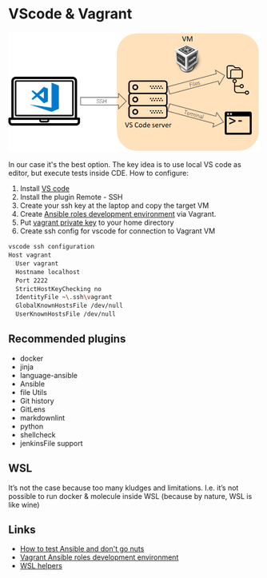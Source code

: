 # VScode & Vagrant

![VS code](assets/vscode_remote.png)

In our case it's the best option.  The key idea is to use local VS code as editor, but execute tests inside CDE. How to configure:

1. Install [VS code](https://code.visualstudio.com/)
2. Install the plugin Remote - SSH
3. Create your ssh key at the laptop and copy the target VM
4. Create [Ansible roles development environment](https://github.com/ultral/ansible_devenv) via Vagrant.
5. Put [vagrant private key](https://github.com/hashicorp/vagrant/blob/master/keys/vagrant) to your home directory
6. Create ssh config for vscode for connection to Vagrant VM

```bash
vscode ssh configuration
Host vagrant
  User vagrant
  Hostname localhost
  Port 2222
  StrictHostKeyChecking no
  IdentityFile ~\.ssh\vagrant
  GlobalKnownHostsFile /dev/null
  UserKnownHostsFile /dev/null
```

## Recommended plugins

* docker
* jinja
* language-ansible
* Ansible
* file Utils
* Git history
* GitLens
* markdownlint
* python
* shellcheck
* jenkinsFile support

## WSL

It’s not the case because too many kludges and limitations. I.e. it’s not possible to run docker & molecule inside WSL (because by nature, WSL is like wine)

## Links

* [How to test Ansible and don't go nuts](ansible-testing-en.md)
* [Vagrant Ansible roles development environment](https://github.com/ultral/ansible_devenv)
* [WSL helpers](https://github.com/ultral/sublime_wsl_helpers)
